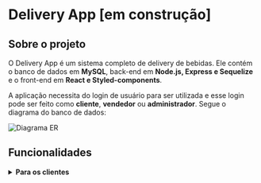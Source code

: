 # Delivery App [em construção]

## Sobre o projeto

O Delivery App é um sistema completo de delivery de bebidas. Ele contém o banco de dados em **MySQL**, back-end em **Node.js, Express e Sequelize** e o front-end em **React e Styled-components**.

A aplicação necessita do login de usuário para ser utilizada e esse login pode ser feito como **cliente**, **vendedor** ou **administrador**. Segue o diagrama do banco de dados:

![Diagrama ER](./assets/readme/eer.png)

## Funcionalidades

<details>
	<summary>
		<strong>Para os clientes</strong>
	</summary><br>

	Uma pessoa pode se registrar como cliente no site enviando:

		- [x] Um nome com mais de 12 caracteres
		- [x] Um e-mail válido
		- [x] Uma senha com mais de 6 caracteres

	Na URL `customer/products` o cliente pode:

		- [x] Visualizar a lista de bebidas disponíveis
		- [x] Adicionar itens ao carrinho
		- [x] Visualizar o valor total dos itens adicionados ao carrinho

	Na URL `customer/checkout` o cliente pode:

		- [x] Ver o resumo dos itens no carrinho
		- [x] Ver o preço de cada item e o preço total;
		- [x] Remover itens do carrinho;
		- [x] Finalizar o pedido;

	Na URL `customer/orders/` o cliente pode:
		- [x] Visualizar seus pedidos
		- [x] Ver o status de cada um deles

	Na URL `customer/orders/:id` o cliente pode:
	- [x] Visualizar os detalhes de determinado pedido
	- [x] Ver seu status
</details>